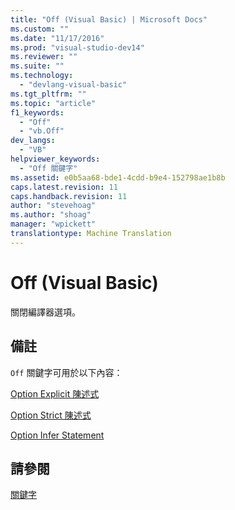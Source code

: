 ```yaml
---
title: "Off (Visual Basic) | Microsoft Docs"
ms.custom: ""
ms.date: "11/17/2016"
ms.prod: "visual-studio-dev14"
ms.reviewer: ""
ms.suite: ""
ms.technology: 
  - "devlang-visual-basic"
ms.tgt_pltfrm: ""
ms.topic: "article"
f1_keywords: 
  - "Off"
  - "vb.Off"
dev_langs: 
  - "VB"
helpviewer_keywords: 
  - "Off 關鍵字"
ms.assetid: e0b5aa68-bde1-4cdd-b9e4-152798ae1b8b
caps.latest.revision: 11
caps.handback.revision: 11
author: "stevehoag"
ms.author: "shoag"
manager: "wpickett"
translationtype: Machine Translation
---
```

# Off (Visual Basic)
關閉編譯器選項。  
  
## 備註  
 `Off` 關鍵字可用於以下內容：  
  
 [Option Explicit 陳述式](../../visual-basic/language-reference/statements/option-explicit-statement.md)  
  
 [Option Strict 陳述式](../../visual-basic/language-reference/statements/option-strict-statement.md)  
  
 [Option Infer Statement](../../visual-basic/language-reference/statements/option-infer-statement.md)  
  
## 請參閱  
 [關鍵字](../../visual-basic/language-reference/keywords/index.md)